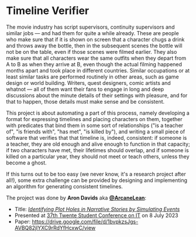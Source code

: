 # Timeline Verifier

The movie industry has script supervisors, continuity supervisors and similar jobs — and had them for quite a while already. These are people who make sure that if it is shown on screen that a character chugs a drink and throws away the bottle, then in the subsequent scenes the bottle will not be on the table, even if those scenes were filmed earlier. They also make sure that all characters wear the same outfits when they depart from A to B as when they arrive at B, even though the actual filming happened months apart and took place in different countries. Similar occupations or at least similar tasks are performed routinely in other areas, such as game design or world building. Writers, quest designers, comic artists and whatnot — all of them want their fans to engage in long and deep discussions about the minute details of their settings with pleasure, and for that to happen, those details must make sense and be consistent.

This project is about automating a part of this process, namely developing a format for expressing timelines and placing characters on them, together with predicates that bind them in some sort of relationships ("is a teacher of", "is friends with", "has met", "is killed by"), and writing a small piece of software that verifies that that timeline is, indeed, consistent: if someone is a teacher, they are old enough and alive enough to function in that capacity; if two characters have met, their lifetimes should overlap, and if someone is killed on a particular year, they should not meet or teach others, unless they become a ghost.

If this turns out to be too easy (we never know, it's a research project after all!), some extra challenge can be provided by designing and implementing an algorithm for generating consistent timelines.

The project was done by **Aron Davids** aka [**@ArcaneLean**](https://github.com/ArcaneLean):
- Title: _[Identifying Plot Holes in Narrative Stories by Simulating Events](http://purl.utwente.nl/essays/91967)_
- Presented at [37th Twente Student Conference on IT](https://sites.google.com/utwente.nl/37th-twente-student-conference/) on 8 July 2023
- Paper: https://drive.google.com/file/d/1bvpkzsJgs-AVBQ82jlYXC9rRdYfHcxwC/view
